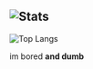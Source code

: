 ![Stats](https://github-readme-stats.vercel.app/api?username=allmesi&title_color=123456&text_color=000000&bg_color=ffffff&include_all_commits=true&hide_border=true&hide_title=true&layout=normal)
-----------------------------
![Top Langs](https://github-readme-stats.vercel.app/api/top-langs/?username=AllMesi&layout=normal&title_color=123456&text_color=000000&bg_color=ffffff&hide_border=true)

im bored __and dumb__
